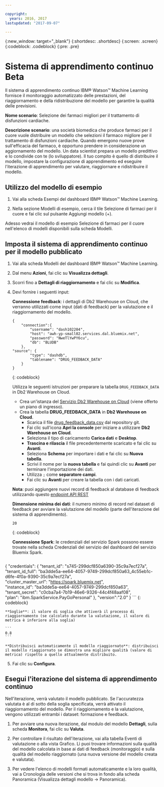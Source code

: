 ```yaml
---

copyright:
  years: 2016, 2017
lastupdated: "2017-09-07"

---
```


{:new_window: target="_blank"}
{:shortdesc: .shortdesc}
{:screen: .screen}
{:codeblock: .codeblock}
{:pre: .pre}

# Sistema di apprendimento continuo <span class='tag--beta'>Beta</span>

Il sistema di apprendimento continuo IBM® Watson™ Machine Learning fornisce il monitoraggio automatizzato delle prestazioni, del riaggiornamento e della ridistribuzione del modello per garantire la qualità delle previsioni.

**Nome scenario**: Selezione dei farmaci migliori per il trattamento di disfunzioni cardiache.

**Descrizione scenario**: una società biomedica che produce farmaci per il cuore vuole distribuire un modello che selezioni il farmaco migliore per il trattamento di disfunzioni cardiache. Quando emergono nuove prove sull'efficacia del farmaco, è opportuno prendere in considerazione un aggiornamento del modello. Un data scientist prepara un modello predittivo e lo condivide con te (lo sviluppatore). Il tuo compito è quello di distribuire il modello, impostare la configurazione di apprendimento ed eseguire l'iterazione di apprendimento per valutare, riaggiornare e ridistribuire il modello. 

## Utilizzo del modello di esempio

1. Vai alla scheda Esempi del dashboard IBM® Watson™ Machine
   Learning.

2. Nella sezione Modelli di esempio, cerca il tile Selezione di farmaci per il cuore
   e fai clic sul pulsante Aggiungi modello (+).

Adesso vedrai il modello di esempio Selezione di farmaci per il cuore nell'elenco di modelli disponibili sulla scheda Modelli.


## Imposta il sistema di apprendimento continuo per il modello pubblicato

1.  Vai alla scheda Modelli del dashboard IBM® Watson™ Machine Learning.

2.  Dal menu **Azioni**, fai clic su **Visualizza dettagli**.

3.  Scorri fino a **Dettagli di riaggiornamento** e fai clic su **Modifica**.

4.  Devi fornire i seguenti input:

    **Connessione feedback**: i dettagli di Db2 Warehouse on Cloud, che verranno utilizzati come input (dati di feedback) per la valutazione e il riaggiornamento del modello.
    
    ```
    {
        "connection":{
            "username": "dash102204",
            "host": "awh-yp-small02.services.dal.bluemix.net",
            "password": "NweTlYwPY6cu",
            "db": "BLUDB"
        },
    "source": {
            "type": "dashdb",
            "tablename": "DRUG_FEEDBACK_DATA"
        }
    }
    ```
    {: codeblock}

    Utilizza le seguenti istruzioni per preparare la tabella `DRUG_FEEDBACK_DATA` in Db2 Warehouse on Cloud.
    - Crea un'istanza del [Servizio Db2 Warehouse on Cloud](https://console.bluemix.net/catalog/services/db2-warehouse-on-cloud/) (viene offerto un piano di ingresso).
    - Crea la tabella **DRUG_FEEDBACK_DATA** in **Db2 Warehouse on Cloud**.
      + Scarica il file [drug_feedback_data.csv](https://raw.githubusercontent.com/pmservice/wml-sample-models/master/spark/drug-selection/data/drug_feedback_data.csv) dal repository git.
      + Fai clic sull'icona **Apri la console** per iniziare a utilizzare **Db2 Warehouse on Cloud**.
      + Seleziona il tipo di caricamento **Carica dati** e **Desktop**.
      + **Trascina e rilascia** il file precedentemente scaricato e fai clic su **Avanti**.
      + Seleziona **Schema** per importare i dati e fai clic su **Nuova tabella**.
      + Scrivi il nome per la **nuova tabella** e fai quindi clic su **Avanti** per terminare l'importazione dei dati.
      + Utilizza `;` come **separatore campi**.
      + Fai clic su **Avanti** per creare la tabella con i dati caricati.

    **Nota**: puoi aggiungere nuovi record di feedback al database di feedback utilizzando questo [endpoint API REST](http://watson-ml-api.mybluemix.net/#!/Published32Models/post_v3_wml_instances_instance_id_published_models_published_model_id_feedback)

    **Dimensione minima dei dati**: il numero minimo di record nel dataset di feedback per avviare la valutazione del modello (parte dell'iterazione del sistema di apprendimento).

    ```
    20
    ```
    {: codeblock}

    **Connessione Spark**: le credenziali del servizio Spark possono essere trovate nella scheda Credenziali del servizio del dashboard del servizio Bluemix Spark.

    ```
{
    "credentials": {
      "tenant_id": "s745-299dcf850a6390-35c9a7ecf27a",  
      "tenant_id_full": "ba3dde5a-ee64-4057-9749-299dcf850a63_4c55eb1c-d6fe-4f0a-9390-35c9a7ecf27a",  
      "cluster_master_url": "https://spark.bluemix.net",  
      "instance_id": "ba3dde5a-ee64-4057-9749-299dcf850a63",  
      "tenant_secret": "c0cba7a4-7b19-46e6-9326-44c4f48aaf08",  
      "plan": "ibm.SparkService.PayGoPersonal"
    },
         "version":"2.0"
}
    ```
    {: codeblock}

    **Soglie**: il valore di soglia che attiverà il processo di riaggiornamento (se calcolato durante la valutazione, il valore di metrica è inferiore alla soglia)

    ```
    0.8
    ```

    **Distribuisci automaticamente il modello riaggiornato**: distribuisci il modello riaggiornato se dimostra una migliore qualità (valore di metrica) rispetto a quello attualmente distribuito.

5.  Fai clic su **Configura**.


## Esegui l'iterazione del sistema di apprendimento continuo

Nell'iterazione, verrà valutato il modello pubblicato. Se l'accuratezza valutata è al di sotto della soglia specificata, verrà attivato il riaggiornamento del modello. Per il riaggiornamento e la valutazione, vengono utilizzati entrambi i dataset: formazione e feedback.

1. Per avviare una nuova iterazione, dal modulo del modello **Dettagli**, sulla scheda **Monitora**, fai clic su **Valuta**.

3. Per controllare il risultato dell'iterazione, vai alla tabella Eventi di valutazione o alla vista Grafico. Lì puoi trovare informazioni sulla qualità del modello calcolata in base ai dati di feedback (monitoraggio) e sulla qualità del modello riaggiornato (una nuova versione del modello creata e valutata).

4. Per vedere l'elenco di modelli formati automaticamente e la loro qualità, vai a Cronologia delle versioni che si trova in fondo alla scheda Panoramica (Visualizza dettagli modello -> Panoramica).
